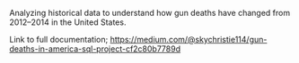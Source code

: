 Analyzing historical data to understand how gun deaths have changed from 2012–2014 in the United States.

Link to full documentation; https://medium.com/@skychristie114/gun-deaths-in-america-sql-project-cf2c80b7789d
